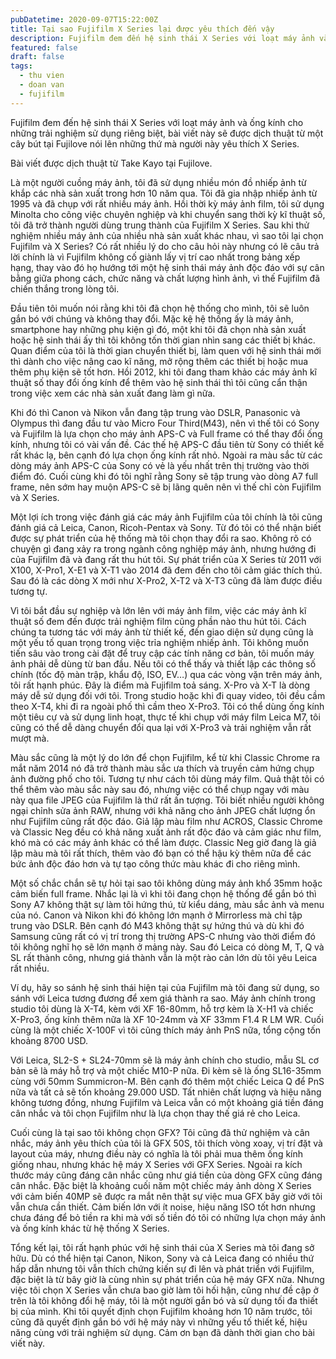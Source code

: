 ```yaml
---
pubDatetime: 2020-09-07T15:22:00Z
title: Tại sao Fujifilm X Series lại được yêu thích đến vậy
description: Fujifilm đem đến hệ sinh thái X Series với loạt máy ảnh và ống kính cho những trải nghiệm sử dụng riêng biệt, bài viết này sẽ được dịch thuật từ một cây bút tại Fujilove.
featured: false
draft: false
tags:
  - thu vien
  - doan van
  - fujifilm
---
```


Fujifilm đem đến hệ sinh thái X Series với loạt máy ảnh và ống kính cho những trải nghiệm sử dụng riêng biệt, bài viết này sẽ được dịch thuật từ một cây bút tại Fujilove nói lên những thứ mà người này yêu thích X Series.

Bài viết được dịch thuật từ Take Kayo tại Fujilove.

Là một người cuồng máy ảnh, tôi đã sử dụng nhiều món đồ nhiếp ảnh từ khắp các nhà sản xuất trong hơn 10 năm qua. Tôi đã gia nhập nhiếp ảnh từ 1995 và đã chụp với rất nhiều máy ảnh. Hồi thời kỳ máy ảnh film, tôi sử dụng Minolta cho công việc chuyên nghiệp và khi chuyển sang thời kỳ kĩ thuật số, tôi đã trở thành người dùng trung thành của Fujifilm X Series. Sau khi thử nghiệm nhiều máy ảnh của nhiều nhà sản xuất khác nhau, vì sao tôi lại chọn Fujifilm và X Series? Có rất nhiều lý do cho câu hỏi này nhưng có lẽ câu trả lời chính là vì Fujifilm không cố giành lấy vị trí cao nhất trong bảng xếp hạng, thay vào đó họ hướng tới một hệ sinh thái máy ảnh độc đáo với sự cân bằng giữa phong cách, chức năng và chất lượng hình ảnh, vì thế Fujifilm đã chiến thắng trong lòng tôi.

Đầu tiên tôi muốn nói rằng khi tôi đã chọn hệ thống cho mình, tôi sẽ luôn gắn bó với chúng và không thay đổi. Mặc kệ hệ thống ấy là máy ảnh, smartphone hay những phụ kiện gì đó, một khi tôi đã chọn nhà sản xuất hoặc hệ sinh thái ấy thì tôi không tốn thời gian nhìn sang các thiết bị khác. Quan điểm của tôi là thời gian chuyển thiết bị, làm quen với hệ sinh thái mới thì dành cho việc nâng cao kĩ năng, mở rộng thêm các thiết bị hoặc mua thêm phụ kiện sẽ tốt hơn. Hồi 2012, khi tôi đang tham khảo các máy ảnh kĩ thuật số thay đổi ống kính để thêm vào hệ sinh thái thì tôi cũng cẩn thận trong việc xem các nhà sản xuất đang làm gì nữa.

Khi đó thì Canon và Nikon vẫn đang tập trung vào DSLR, Panasonic và Olympus thì đang đầu tư vào Micro Four Third(M43), nên vì thế tôi có Sony và Fujifilm là lựa chọn cho máy ảnh APS-C và Full frame có thể thay đổi ống kính, nhưng tôi có vài vấn đề. Các thế hệ APS-C đầu tiên từ Sony có thiết kế rất khác lạ, bên cạnh đó lựa chọn ống kính rất nhỏ. Ngoài ra màu sắc từ các dòng máy ảnh APS-C của Sony có vẻ là yếu nhất trên thị trường vào thời điểm đó. Cuối cùng khi đó tôi nghĩ rằng Sony sẽ tập trung vào dòng A7 full frame, nên sớm hay muộn APS-C sẽ bị lãng quên nên vì thế chỉ còn Fujifilm và X Series.

Một lợi ích trong việc đánh giá các máy ảnh Fujifilm của tôi chính là tôi cũng đánh giá cả Leica, Canon, Ricoh-Pentax và Sony. Từ đó tôi có thể nhận biết được sự phát triển của hệ thống mà tôi chọn thay đổi ra sao. Không rõ có chuyện gì đang xảy ra trong ngành công nghiệp máy ảnh, nhưng hướng đi của Fujifilm đã và đang rất thu hút tôi. Sự phát triển của X Series từ 2011 với X100, X-Pro1, X-E1 và X-T1 vào 2014 đã đem đến cho tôi cảm giác thích thú. Sau đó là các dòng X mới như X-Pro2, X-T2 và X-T3 cũng đã làm được điều tương tự.

Vì tôi bắt đầu sự nghiệp và lớn lên với máy ảnh film, việc các máy ảnh kĩ thuật số đem đến được trải nghiệm film cũng phần nào thu hút tôi. Cách chúng ta tương tác với máy ảnh từ thiết kế, đến giao diện sử dụng cũng là một yếu tố quan trọng trong việc trỉa nghiệm nhiếp ảnh. Tôi không muốn tiến sâu vào trong cài đặt để truy cập các tính năng cơ bản, tôi muốn máy ảnh phải dễ dùng từ ban đầu. Nếu tôi có thể thấy và thiết lập các thông số chính (tốc độ màn trập, khẩu độ, ISO, EV…) qua các vòng vặn trên máy ảnh, tôi rất hạnh phúc. Đây là điểm mà Fujifilm toả sáng. X-Pro và X-T là dòng máy dễ sử dụng đối với tôi. Trong studio hoặc khi đi quay video, tôi đều cầm theo X-T4, khi đi ra ngoài phố thì cầm theo X-Pro3. Tôi có thể dùng ống kính một tiêu cự và sử dụng linh hoạt, thực tế khi chụp với máy film Leica M7, tôi cũng có thể dễ dàng chuyển đổi qua lại với X-Pro3 và trải nghiệm vẫn rất mượt mà.

Màu sắc cũng là một lý do lớn để chọn Fujifilm, kể từ khi Classic Chrome ra mắt năm 2014 nó đã trở thành màu sắc ưa thích và truyền cảm hứng chụp ảnh đường phố cho tôi. Tương tự như cách tôi dùng máy film. Quả thật tôi có thể thêm vào màu sắc này sau đó, nhưng việc có thể chụp ngay với màu này qua file JPEG của Fujifilm là thứ rất ấn tượng. Tôi biết nhiều người không ngại chỉnh sửa ảnh RAW, nhưng với khả năng cho ảnh JPEG chất lượng ổn như Fujifilm cũng rất độc đáo. Giả lập màu film như ACROS, Classic Chrome và Classic Neg đều có khả năng xuất ảnh rất độc đáo và cảm giác như film, khó mà có các máy ảnh khác có thể làm được. Classic Neg giờ đang là giả lập màu mà tôi rất thích, thêm vào đó bạn có thể hậu kỳ thêm nữa để các bức ảnh độc đáo hơn và tự tạo công thức màu khác đi cho riêng mình.

Một số chắc chắn sẽ tự hỏi tại sao tôi không dùng máy ảnh khổ 35mm hoặc cảm biến full frame. Nhắc lại là vì khi tôi đang chọn hệ thống để gắn bó thì Sony A7 không thật sự làm tôi hứng thú, từ kiểu dáng, màu sắc ảnh và menu của nó. Canon và Nikon khi đó không lớn mạnh ở Mirrorless mà chỉ tập trung vào DSLR. Bên cạnh đó M43 không thật sự hứng thú và dù khi đó Samsung cũng rất có vị trí trong thị trường APS-C nhưng vào thời điểm đó tôi không nghĩ họ sẽ lớn mạnh ở mảng này. Sau đó Leica có dòng M, T, Q và SL rất thành công, nhưng giá thành vẫn là một rào cản lớn dù tôi yêu Leica rất nhiều.

Ví dụ, hãy so sánh hệ sinh thái hiện tại của Fujifilm mà tôi đang sử dụng, so sánh với Leica tương đương để xem giá thành ra sao. Máy ảnh chính trong studio tôi dùng là X-T4, kèm với XF 16-80mm, hỗ trợ kèm là X-H1 và chiếc X-Pro3, ống kính thêm nữa là XF 10-24mm và XF 33mm F1.4 R LM WR. Cuối cùng là một chiếc X-100F vì tôi cũng thích máy ảnh PnS nữa, tổng cộng tốn khoảng 8700 USD.

Với Leica, SL2-S + SL24-70mm sẽ là máy ảnh chính cho studio, mẫu SL cơ bản sẽ là máy hỗ trợ và một chiếc M10-P nữa. Đi kèm sẽ là ống SL16-35mm cùng với 50mm Summicron-M. Bên cạnh đó thêm một chiếc Leica Q để PnS nữa và tất cả sẽ tốn khoảng 29.000 USD. Tất nhiên chất lượng và hiệu năng không tương đồng, nhưng Fujifilm và Leica vẫn có một khoảng giá tiền đáng cân nhắc và tôi chọn Fujifilm như là lựa chọn thay thế giá rẻ cho Leica.

Cuối cùng là tại sao tôi không chọn GFX? Tôi cũng đã thử nghiệm và cân nhắc, máy ảnh yêu thích của tôi là GFX 50S, tôi thích vòng xoay, vị trí đặt và layout của máy, nhưng điều này có nghĩa là tôi phải mua thêm ống kính giống nhau, nhưng khác hệ máy X Series với GFX Series. Ngoài ra kích thước máy cũng đáng cân nhắc cũng như giá tiền của dòng GFX cũng đáng cân nhắc. Đặc biệt là khoảng cuối năm một chiếc máy ảnh dòng X Series với cảm biến 40MP sẽ được ra mắt nên thật sự việc mua GFX bây giờ với tôi vẫn chưa cần thiết. Cảm biến lớn với ít noise, hiệu năng ISO tốt hơn nhưng chưa đáng để bỏ tiền ra khi mà với số tiền đó tôi có những lựa chọn máy ảnh và ống kính khác từ hệ thống X Series.

Tổng kết lại, tôi rất hạnh phúc với hệ sinh thái của X Series mà tôi đang sở hữu. Dù có thể hiện tại Canon, Nikon, Sony và cả Leica đang có nhiều thứ hấp dẫn nhưng tôi vẫn thích chứng kiến sự đi lên và phát triển với Fujifilm, đặc biệt là từ bây giờ là cùng nhìn sự phát triển của hệ máy GFX nữa. Nhưng việc tôi chọn X Series vẫn chưa bao giờ làm tôi hối hận, cũng như đề cập ở trên là tôi không đổi hệ máy, tôi là một người gắn bó và sử dụng tối đa thiết bị của mình. Khi tôi quyết định chọn Fujifilm khoảng hơn 10 năm trước, tôi cũng đã quyết định gắn bó với hệ máy này vì những yếu tố thiết kế, hiệu năng cùng với trải nghiệm sử dụng. Cảm ơn bạn đã dành thời gian cho bài viết này.